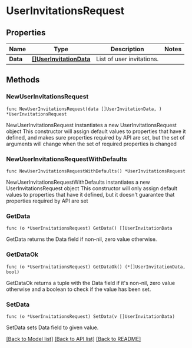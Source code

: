 # UserInvitationsRequest

## Properties

Name | Type | Description | Notes
------------ | ------------- | ------------- | -------------
**Data** | [**[]UserInvitationData**](UserInvitationData.md) | List of user invitations. | 

## Methods

### NewUserInvitationsRequest

`func NewUserInvitationsRequest(data []UserInvitationData, ) *UserInvitationsRequest`

NewUserInvitationsRequest instantiates a new UserInvitationsRequest object
This constructor will assign default values to properties that have it defined,
and makes sure properties required by API are set, but the set of arguments
will change when the set of required properties is changed

### NewUserInvitationsRequestWithDefaults

`func NewUserInvitationsRequestWithDefaults() *UserInvitationsRequest`

NewUserInvitationsRequestWithDefaults instantiates a new UserInvitationsRequest object
This constructor will only assign default values to properties that have it defined,
but it doesn't guarantee that properties required by API are set

### GetData

`func (o *UserInvitationsRequest) GetData() []UserInvitationData`

GetData returns the Data field if non-nil, zero value otherwise.

### GetDataOk

`func (o *UserInvitationsRequest) GetDataOk() (*[]UserInvitationData, bool)`

GetDataOk returns a tuple with the Data field if it's non-nil, zero value otherwise
and a boolean to check if the value has been set.

### SetData

`func (o *UserInvitationsRequest) SetData(v []UserInvitationData)`

SetData sets Data field to given value.



[[Back to Model list]](../README.md#documentation-for-models) [[Back to API list]](../README.md#documentation-for-api-endpoints) [[Back to README]](../README.md)


